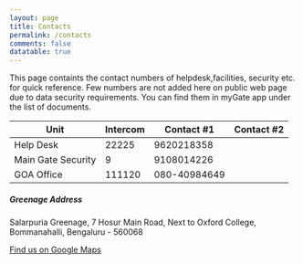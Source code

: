 ```yaml
---
layout: page
title: Contacts
permalink: /contacts
comments: false
datatable: true
---
```

<div class="row justify-content-between">
<div class="col-md-8 pr-5">

<p> This page containts the contact numbers of helpdesk,facilities, security etc. for quick reference. Few numbers are not added here on public web page due to data security requirements. You can find them in myGate app under the list of documents. </p>

<table id="contacts-table" class="display"style="width: 100%">
   <thead>
      <tr>
         <th>Unit</th>
         <th>Intercom</th>
         <th>Contact #1</th>
         <th>Contact #2</th>
      </tr>
   </thead>
   <tbody>
      <tr>
         <td>Help Desk</td>
         <td>22225</td>
         <td>9620218358</td>
         <td></td>
      </tr>
    <tr>
       <td>Main Gate Security</td>
       <td>9</td>
       <td>9108014226</td>
       <td></td>
    </tr>
      <tr>
         <td>GOA Office</td>
         <td>111120</td>
         <td>080-40984649</td>
         <td></td>
      </tr>
   </tbody>
</table>
 
</div>

<div class="col-md-4">

<div class="sticky-top sticky-top-80">
<h5>Greenage Address</h5>

<p>Salarpuria Greenage, 7 Hosur Main Road, Next to Oxford College, Bommanahalli, Bengaluru - 560068</p>

<a target="_blank" href="https://goo.gl/maps/DJB7JAjHRAXRLe3W8" class="btn btn-danger">Find us on Google Maps</a> 

</div>
</div>
</div>
